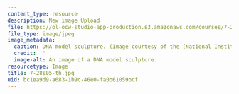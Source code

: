 ```yaml
---
content_type: resource
description: New image Upload
file: https://ol-ocw-studio-app-production.s3.amazonaws.com/courses/7-28-molecular-biology-spring-2005/bc1ea9d9a6831b9c46e0fa0b61059bcf_7-28s05-th.jpg
file_type: image/jpeg
image_metadata:
  caption: DNA model sculpture. (Image courtesy of the [National Institutes of Health](http://www.nlm.nih.gov/exhibition/tour/).)
  credit: ''
  image-alt: An image of a DNA model sculpture.
resourcetype: Image
title: 7-28s05-th.jpg
uid: bc1ea9d9-a683-1b9c-46e0-fa0b61059bcf
---
```

